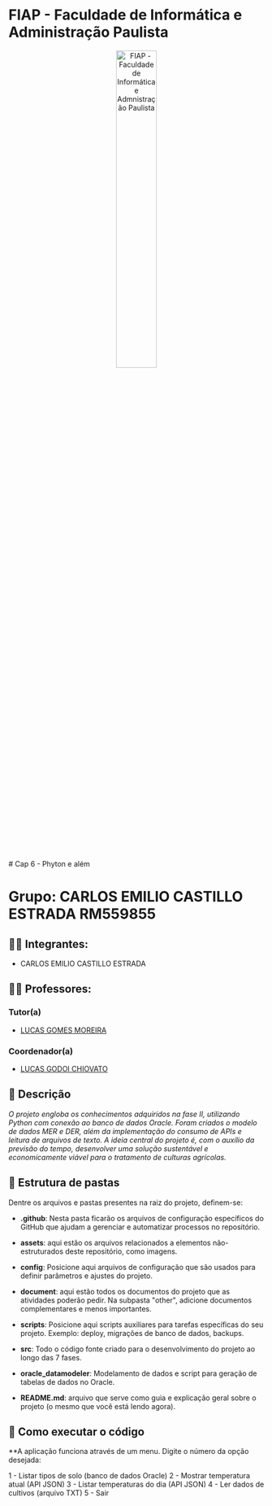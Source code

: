 # FIAP - Faculdade de Informática e Administração Paulista

<p align="center">
<a href= "https://www.fiap.com.br/"><img src="assets/logo-fiap.png" alt="FIAP - Faculdade de Informática e Admnistração Paulista" border="0" width=40% height=40%></a>
</p>

<br>
# Cap 6 - Phyton e além 

# Grupo: CARLOS EMILIO CASTILLO ESTRADA RM559855

## 👨‍🎓 Integrantes: 
- CARLOS EMILIO CASTILLO ESTRADA

## 👩‍🏫 Professores:
### Tutor(a) 
- <a href="https://www.linkedin.com/company/inova-fusca">LUCAS GOMES MOREIRA</a>
### Coordenador(a)
- <a href="https://www.linkedin.com/company/inova-fusca">LUCAS GODOI CHIOVATO</a>

## 📜 Descrição

*O projeto engloba os conhecimentos adquiridos na fase II, utilizando Python com conexão ao banco de dados Oracle. Foram criados o modelo de dados MER e DER, além da implementação do consumo de APIs e leitura de arquivos de texto. A ideia central do projeto é, com o auxílio da previsão do tempo, desenvolver uma solução sustentável e economicamente viável para o tratamento de culturas agrícolas.*


## 📁 Estrutura de pastas

Dentre os arquivos e pastas presentes na raiz do projeto, definem-se:

- <b>.github</b>: Nesta pasta ficarão os arquivos de configuração específicos do GitHub que ajudam a gerenciar e automatizar processos no repositório.

- <b>assets</b>: aqui estão os arquivos relacionados a elementos não-estruturados deste repositório, como imagens.

- <b>config</b>: Posicione aqui arquivos de configuração que são usados para definir parâmetros e ajustes do projeto.

- <b>document</b>: aqui estão todos os documentos do projeto que as atividades poderão pedir. Na subpasta "other", adicione documentos complementares e menos importantes.

- <b>scripts</b>: Posicione aqui scripts auxiliares para tarefas específicas do seu projeto. Exemplo: deploy, migrações de banco de dados, backups.

- <b>src</b>: Todo o código fonte criado para o desenvolvimento do projeto ao longo das 7 fases.

- <b>oracle_datamodeler</b>: Modelamento de dados e script para geração de tabelas de dados no Oracle.

- <b>README.md</b>: arquivo que serve como guia e explicação geral sobre o projeto (o mesmo que você está lendo agora).

## 🔧 Como executar o código

**A aplicação funciona através de um menu. Digite o número da opção desejada:

1 - Listar tipos de solo (banco de dados Oracle)
2 - Mostrar temperatura atual (API JSON)
3 - Listar temperaturas do dia (API JSON)
4 - Ler dados de cultivos (arquivo TXT)
5 - Sair

